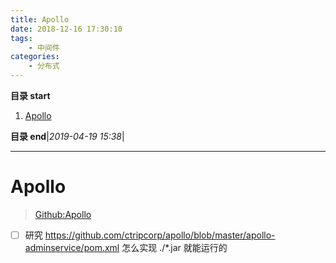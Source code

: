 ```yaml
---
title: Apollo
date: 2018-12-16 17:30:10
tags: 
    - 中间件
categories: 
    - 分布式
---
```


**目录 start**
 
1. [Apollo](#apollo)

**目录 end**|_2019-04-19 15:38_|
****************************************
# Apollo
> [Github:Apollo](https://github.com/ctripcorp/apollo)

- [ ] 研究 https://github.com/ctripcorp/apollo/blob/master/apollo-adminservice/pom.xml 怎么实现 ./*.jar 就能运行的


